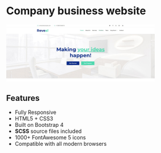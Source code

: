 # Company business website 
<img src="./theme/1.JPG" width="400" alt="home page photo" />

## Features

-  Fully Responsive
-  HTML5 + CSS3
-  Built on Bootstrap 4
-  **SCSS** source files included
-  1000+ FontAwesome 5 icons
-  Compatible with all modern browsers